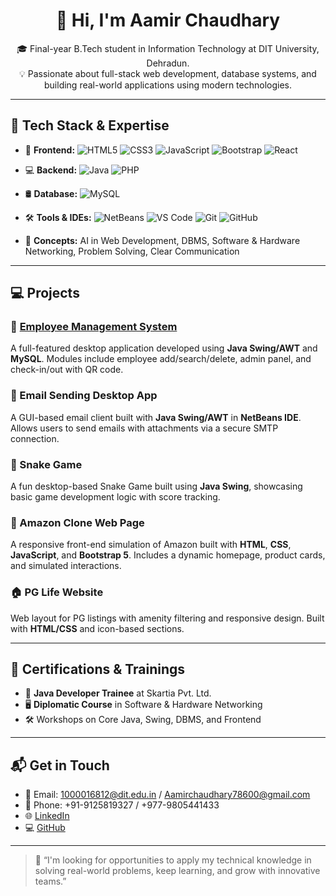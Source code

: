 <h1 align="center">👋 Hi, I'm Aamir Chaudhary</h1>

<p align="center">
🎓 Final-year B.Tech student in Information Technology at DIT University, Dehradun. <br>
💡 Passionate about full-stack web development, database systems, and building real-world applications using modern technologies.
</p>

---

## 🧠 Tech Stack & Expertise

- 🚀 **Frontend:** ![HTML5](https://img.shields.io/badge/HTML5-E34F26?style=flat&logo=html5&logoColor=white) 
  ![CSS3](https://img.shields.io/badge/CSS3-1572B6?style=flat&logo=css3&logoColor=white)
  ![JavaScript](https://img.shields.io/badge/JavaScript-F7DF1E?style=flat&logo=javascript&logoColor=black)
  ![Bootstrap](https://img.shields.io/badge/Bootstrap-563D7C?style=flat&logo=bootstrap&logoColor=white)
  ![React](https://img.shields.io/badge/React-20232A?style=flat&logo=react&logoColor=61DAFB)

- 💻 **Backend:** ![Java](https://img.shields.io/badge/Java-ED8B00?style=flat&logo=openjdk&logoColor=white)
  ![PHP](https://img.shields.io/badge/PHP-777BB4?style=flat&logo=php&logoColor=white)

- 🛢 **Database:** ![MySQL](https://img.shields.io/badge/MySQL-4479A1?style=flat&logo=mysql&logoColor=white)

- 🛠 **Tools & IDEs:** ![NetBeans](https://img.shields.io/badge/NetBeans-1B6AC6?style=flat&logo=apache-netbeans-ide&logoColor=white)
  ![VS Code](https://img.shields.io/badge/VS%20Code-007ACC?style=flat&logo=visual-studio-code&logoColor=white)
  ![Git](https://img.shields.io/badge/Git-F05032?style=flat&logo=git&logoColor=white)
  ![GitHub](https://img.shields.io/badge/GitHub-181717?style=flat&logo=github&logoColor=white)

- 🧠 **Concepts:** AI in Web Development, DBMS, Software & Hardware Networking, Problem Solving, Clear Communication

---

## 💻 Projects

### 🚀 [Employee Management System](https://github.com/Aamir-Chaudhary/Employee-Management-System/blob/main/Employee%20Management%20System.zip)
A full-featured desktop application developed using **Java Swing/AWT** and **MySQL**. Modules include employee add/search/delete, admin panel, and check-in/out with QR code.

### 📧 Email Sending Desktop App
A GUI-based email client built with **Java Swing/AWT** in **NetBeans IDE**. Allows users to send emails with attachments via a secure SMTP connection.

### 🐍 Snake Game
A fun desktop-based Snake Game built using **Java Swing**, showcasing basic game development logic with score tracking.

### 🛒 Amazon Clone Web Page
A responsive front-end simulation of Amazon built with **HTML**, **CSS**, **JavaScript**, and **Bootstrap 5**. Includes a dynamic homepage, product cards, and simulated interactions.

### 🏠 PG Life Website 
Web layout for PG listings with amenity filtering and responsive design. Built with **HTML/CSS** and icon-based sections.

---

## 🏅 Certifications & Trainings

- 💼 **Java Developer Trainee** at Skartia Pvt. Ltd.
- 🖥 **Diplomatic Course** in Software & Hardware Networking
- 🛠 Workshops on Core Java, Swing, DBMS, and Frontend

---

## 📬 Get in Touch

- 📧 Email: [1000016812@dit.edu.in](mailto:1000016812@dit.edu.in) / [Aamirchaudhary78600@gmail.com](mailto:Aamirchaudhary78600@gmail.com)  
- 📱 Phone: +91-9125819327 / +977-9805441433  
- 🌐 [LinkedIn](https://www.linkedin.com/in/aamir-chaudhary-2542411b7)  
- 💻 [GitHub](https://github.com/Aamir-Chaudhary)

---

> 🚀 “I'm looking for opportunities to apply my technical knowledge in solving real-world problems, keep learning, and grow with innovative teams.”
